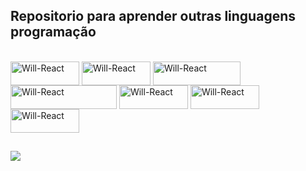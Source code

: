 ## Repositorio para aprender outras linguagens programação
<div style="Display: inline_block"><br>
  <img align="center" alt="Will-React" height="38" width="110" src="https://img.shields.io/badge/HTML5-E34F26?style=for-the-badge&logo=html5&logoColor=white">
  <img align="center" alt="Will-React" height="38" width="110" src="https://img.shields.io/badge/CSS3-1572B6?style=for-the-badge&logo=css3&logoColor=white">
  <img align="center" alt="Will-React" height="38" width="140" src="https://img.shields.io/badge/JavaScript-323330?style=for-the-badge&logo=javascript&logoColor=F7DF1E">
  <img align="center" alt="Will-React" height="38" width="170" src="https://img.shields.io/badge/React_Native-20232A?style=for-the-badge&logo=react&logoColor=61DAFB">
  <img align="center" alt="Will-React" height="38" width="110" src="https://img.shields.io/badge/Redux-593D88?style=for-the-badge&logo=redux&logoColor=white">
  <img align="center" alt="Will-React" height="38" width="110" src="https://img.shields.io/badge/React-20232A?style=for-the-badge&logo=react&logoColor=61DAFB">
  <img align="center" alt="Will-React" height="38" width="110" src="https://img.shields.io/badge/jQuery-0769AD?style=for-the-badge&logo=jquery&logoColor=white">
</div>
  
  ##
 
<div> 
  <a href="https://www.linkedin.com/in/willmadri" target="_blank"><img src="https://img.shields.io/badge/-LinkedIn-%230077B5?style=for-the-badge&logo=linkedin&logoColor=white" target="_blank"></a>   
</div>


